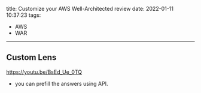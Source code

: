 title: Customize your AWS Well-Architected review
date: 2022-01-11 10:37:23
tags:
- AWS
- WAR
---


## Custom Lens

https://youtu.be/BsEd_Ue_0TQ

* you can prefill the answers using API.
